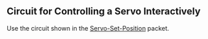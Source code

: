## Circuit for Controlling a Servo Interactively ##

Use the circuit shown in the [Servo-Set-Position](../../4-Motors/4a-Servo-Set-Position/circuit.html)
packet.
